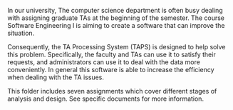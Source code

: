 In our university, The computer science department is often busy dealing with assigning graduate TAs at the beginning of
the semester. The course Software Engineering I is aiming to create a software that can improve the situation. 

Consequently, the TA Processing System (TAPS) is designed to help solve this problem. Specifically,
the faculty and TAs can use it to satisfy their requests, and administrators can use it to deal with the data
more conveniently. In general this software is able to increase the efficiency when dealing with the TA
issues.

This folder includes seven assignments which cover different stages of analysis and design. See specific documents 
for more information.
